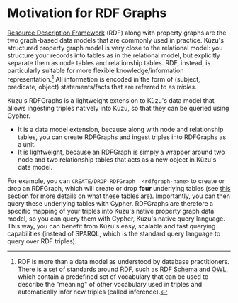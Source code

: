 
# Motivation for RDF Graphs

[Resource Description Framework](https://www.w3.org/RDF/) (RDF) along with property graphs 
are the two graph-based data models that are commonly used
in practice. Kùzu's structured property graph model is very close to the relational model: 
you structure your records into tables as in the relational model, but 
explicitly separate them as node tables and relationship tables. 
RDF, instead, is particularly suitable for more flexible knowledge/information representation.[^1] 
All information is encoded in the form of (subject, predicate, object) statements/facts 
that are referred to as *triples*.

[^1]: RDF is more than a data model as understood by database practitioners. There is a set of
standards around RDF, such as [RDF Schema](https://www.w3.org/TR/rdf-schema/) and [OWL](https://www.w3.org/OWL/), 
which contain a predefined set of vocabulary that can be used to describe the "meaning" of 
other vocabulary used in triples and automatically infer new triples (called inference). 

Kùzu's RDFGraphs is a lightweight extension to Kùzu's data model that allows ingesting triples natively into Kùzu, so
that they can be queried using Cypher.

* It is a data model extension, because along with node and relationship
tables, you can create RDFGraphs and ingest triples into RDFGraphs as a unit. 
* It is lightweight, because an RDFGraph is simply a wrapper around
two node and two relationship tables that acts as a new object in Kùzu's data model. 

For example, you can `CREATE/DROP RDFGraph  <rdfgraph-name>` to create or drop an RDFGraph, which will 
create or drop **four** underlying tables
(see [this section](./rdfgraphs-overview#rdfgraphs-mapping-of-triples-to-property-graph-tables)
for more details on what these tables are).
Importantly, you can then query these underlying tables with Cypher. 
RDFGraphs are therefore a specific mapping of your triples into 
Kùzu's native property graph data model, so you can query
them with Cypher, Kùzu's native query language. This way, you can benefit from Kùzu's easy, scalable and
fast querying capabilities (instead of SPARQL, which is the standard query language to query over RDF triples).

